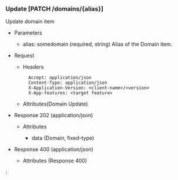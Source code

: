 ### Update [PATCH /domains/{alias}]

Update domain item

+ Parameters
    + alias: somedomain (required, string)
        Alias of the Domain item.

+ Request
    + Headers

            Accept: application/json
            Content-Type: application/json
            X-Application-Version: <client-name>/<version>
            X-App-features: <target feature>
          
    + Attributes(Domain Update)

+ Response 202 (application/json)

    + Attributes
    
        + data (Domain, fixed-type)

+ Response 400 (application/json)
              
    + Attributes (Response 400)

:[](../error_responses.md)
